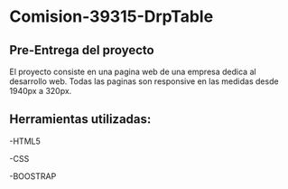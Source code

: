 # Comision-39315-DrpTable

## Pre-Entrega del proyecto

El proyecto consiste en una pagina web de una empresa dedica al desarrollo web.
Todas las paginas son responsive en las medidas desde 1940px a 320px.

## Herramientas utilizadas: 

-HTML5

-CSS

-BOOSTRAP
